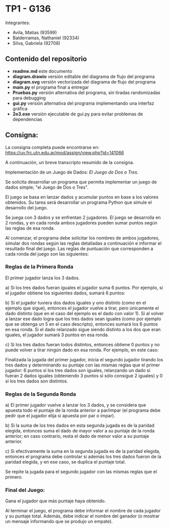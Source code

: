 # TP1 - G136
Integrantes:

 - Avila, Matias (93599)
 - Balderramas, Nathaniel (92334)
 - Silva, Gabriela (92708)

## Contenido del repositorio
 - **readme.md** este documento
 - **diagram.drawio** versión editable del diagrama de flujo del programa
 - **diagram.svg** versión vectorizada del diagrama de flujo del programa
 - **main.py** el programa final a entregar
 - **Pruebas.py** versión alternativa del programa, sin tiradas randomizadas para debugging
 - **gui.py** versión alternativa del programa implementando una interfaz gráfica
 - **2o3.exe** versión ejecutable de gui.py para evitar problemas de dependencias


## Consigna:
La consigna completa puede encontrarse en: https://uv.frc.utn.edu.ar/mod/assign/view.php?id=141066

A continuación, un breve transcripto resumido de la consigna.

Implementación de un Juego de Dados: *El Juego de Dos o Tres*.

Se solicita desarrollar un programa que permita implementar un juego de dados simple; "el Juego de Dos o Tres". 

El juego se basa en lanzar dados y acumular puntos en base a los valores obtenidos. Su tarea será desarrollar un programa Python que simule el desarrollo del juego.

Se juega con 3 dados y se enfrentan 2 jugadores. El juego se desarrolla en 2 rondas, y en cada ronda ambos jugadores pueden sumar puntos según las reglas de esa ronda.

Al comenzar, el programa debe solicitar los nombres de ambos jugadores, simular dos rondas según las reglas detalladas a continuación e informar el resultado final del juego. Las reglas de puntuación que corresponden a cada ronda del juego son las siguientes:

### Reglas de la Primera Ronda

El primer jugador lanza los 3 dados.

a) Si los tres dados fueran iguales el jugador suma 6 puntos. Por ejemplo, si el jugador obtiene los siguientes dados, sumará 6 puntos:

b) Si el jugador tuviera dos dados iguales y uno distinto (como en el ejemplo que sigue), entonces el jugador vuelve a tirar, pero únicamente el dado distinto (que en el caso del ejemplo es el dado con valor 1). Si al volver a lanzar ese dado logra que los tres dados sean iguales (como por ejemplo que se obtenga un 5 en el caso descripto), entonces sumará los 6 puntos en esa ronda. Si el dado relanzado sigue siendo distinto a los dos que eran iguales, el jugador sumará 3 puntos en esa ronda.

c) Si los tres dados fueran todos distintos, entonces obtiene 0 puntos y no puede volver a tirar ningún dado en esa ronda. Por ejemplo, en este caso:

Finalizada la jugada del primer jugador, inicia el segundo jugador tirando los tres dados y determinando su puntaje con las mismas reglas que el primer jugador: 6 puntos si los tres dados son iguales, relanzando un dado si fueran 2 dados iguales (obteniendo 3 puntos si sólo consigue 2 iguales) y 0 si los tres dados son distintos.

### Reglas de la Segunda Ronda

a) El primer jugador vuelve a lanzar los 3 dados, y se considera que apuesta todo el puntaje de la ronda anterior a par/impar (el programa debe pedir que el jugador elija si apuesta por par o impar).

b) Si la suma de los tres dados en esta segunda jugada es de la paridad elegida, entonces suma el dado de mayor valor a su puntaje de la ronda anterior; en caso contrario, resta el dado de menor valor a su puntaje anterior.

c) Si efectivamente la suma en la segunda jugada es de la paridad elegida, entonces el programa debe controlar si además los tres dados fueron de la paridad elegida, y en ese caso, se duplica el puntaje total.

Se repite la jugada para el segundo jugador con las mismas reglas que el primero.

### Final del Juego:

Gana el jugador que más puntaje haya obtenido.

Al terminar el juego, el programa debe informar el nombre de cada jugador y su puntaje total. Además, debe indicar el nombre del ganador (o mostrar un mensaje informando que se produjo un empate).
